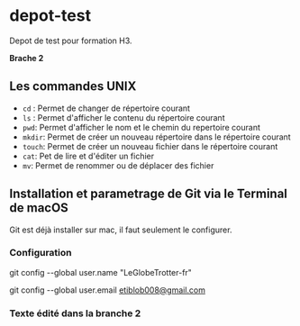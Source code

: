 # depot-test
Depot de test pour formation H3.

**Brache 2**

## Les commandes UNIX

 - `cd` : Permet de changer de répertoire courant
 - `ls` : Permet d'afficher le contenu du répertoire courant
 - `pwd`: Permet d'afficher le nom et le chemin du repertoire courant
 - `mkdir`: Permet de créer un nouveau répertoire dans le répertoire courant
 - `touch`: Permet de créer un nouveau fichier dans le répertoire courant
 - `cat`: Pet de lire et d'éditer un fichier
 - `mv`: Permet de renommer ou de déplacer des fichier

## Installation et parametrage de Git via le Terminal de macOS

 Git est déjà installer sur mac, il faut seulement le configurer.
 
 ### Configuration
 
 git config --global user.name "LeGlobeTrotter-fr"
 
 git config --global user.email etiblob008@gmail.com

### Texte édité dans la branche 2
